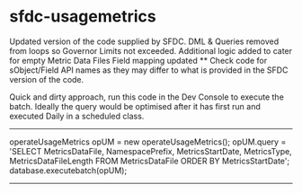sfdc-usagemetrics
=================
Updated version of the code supplied by SFDC.
DML & Queries removed from loops so Governor Limits not exceeded.
Additional logic added to cater for empty Metric Data Files
Field mapping updated
** Check code for sObject/Field API names as they may differ to what is provided in the SFDC version of the code.

Quick and dirty approach, run this code in the Dev Console to execute the batch.  Ideally the query would be optimised after it has first run and executed Daily in a scheduled class.

***********

operateUsageMetrics opUM = new operateUsageMetrics();
opUM.query = 'SELECT MetricsDataFile, NamespacePrefix, MetricsStartDate, MetricsType, MetricsDataFileLength FROM MetricsDataFile ORDER BY MetricsStartDate';
database.executebatch(opUM);

***********

